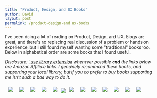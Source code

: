 ```yaml
---
title: "Product, Design, and UX Books"
author: David
layout: post
permalink: /product-design-and-ux-books
---
```


I've been doing a lot of reading on Product, Design, and UX. Blogs are great, and there's no replacing real discussion of a problem or hands on experience, but I still found myself wanting some "traditional" books too. Below in alphabetical order are some books that I found useful.

 _Disclosure: [I use library extension](/2018/2/how-to-make-the-library-even-easier) whenever possible **and** the links below are Amazon Affiliate links. I genuinely recommend these books, and supporting your local library, but if you do prefer to buy books supporting me isn't such a bad way to do it._

<div style="display: flex; flex-direction: row; flex-wrap: wrap;">

<p style="margin: 10px;"><a href="https://www.amazon.com/gp/product/1625274491/ref=as_li_ss_il?ie=UTF8&linkCode=li3&tag=lyonsinbeta-20&linkId=9cc0553127960768c1aac38d8a50b6b8&language=en_US" target="_blank"><img border="0" src="//ws-na.amazon-adsystem.com/widgets/q?_encoding=UTF8&ASIN=1625274491&Format=_SL250_&ID=AsinImage&MarketPlace=US&ServiceVersion=20070822&WS=1&tag=lyonsinbeta-20&language=en_US" ><img alt="Blue Ocean Strategy" src="https://ir-na.amazon-adsystem.com/e/ir?t=lyonsinbeta-20&language=en_US&l=li3&o=1&a=1625274491" width="1" height="1" border="0" alt="" style="border:none !important; margin:0px !important;" /></a></p>

<p style="margin: 10px;"><a target="_blank"  href="https://www.amazon.com/gp/product/0385347391/ref=as_li_tl?ie=UTF8&camp=1789&creative=9325&creativeASIN=0385347391&linkCode=as2&tag=lyonsinbeta-20&linkId=e8be5625caec102fbdc1a231f69a6335"><img border="0" src="//ws-na.amazon-adsystem.com/widgets/q?_encoding=UTF8&MarketPlace=US&ASIN=0385347391&ServiceVersion=20070822&ID=AsinImage&WS=1&Format=_SL250_&tag=lyonsinbeta-20" ><img alt="Dataclysm: Love, Sex, Race, and Identity--What Our Online Lives Tell Us about Our Offline Selves" src="https://ir-na.amazon-adsystem.com/e/ir?t=lyonsinbeta-20&l=am2&o=1&a=0385347391" width="1" height="1" border="0" alt="" style="border:none !important; margin:0px !important;" /></a></p>

<p style="margin: 10px;"><a href="https://www.amazon.com/Escaping-Build-Trap-Effective-Management-ebook/dp/B07K3QBWG1/ref=as_li_ss_il?_encoding=UTF8&qid=&sr=&linkCode=li3&tag=lyonsinbeta-20&linkId=a84acc71558b8eda473839a0b887c49c&language=en_US" target="_blank"><img border="0" src="//ws-na.amazon-adsystem.com/widgets/q?_encoding=UTF8&ASIN=B07K3QBWG1&Format=_SL250_&ID=AsinImage&MarketPlace=US&ServiceVersion=20070822&WS=1&tag=lyonsinbeta-20&language=en_US" ><img alt="Escaping the Build Trap: How Effective Product Management Creates Real Value" src="https://ir-na.amazon-adsystem.com/e/ir?t=lyonsinbeta-20&language=en_US&l=li3&o=1&a=B07K3QBWG1" width="1" height="1" border="0" alt="" style="border:none !important; margin:0px !important;" /></a></p>

<p style="margin: 10px;"><a href="https://www.amazon.com/Essentialism-Disciplined-Pursuit-Greg-McKeown-ebook/dp/B00G1J1D28/ref=as_li_ss_il?keywords=essentialism&qid=1565981095&s=gateway&sr=8-4&linkCode=li3&tag=lyonsinbeta-20&linkId=9079927f851463e26ee0ebd75727fd38&language=en_US" target="_blank"><img border="0" src="//ws-na.amazon-adsystem.com/widgets/q?_encoding=UTF8&ASIN=B00G1J1D28&Format=_SL250_&ID=AsinImage&MarketPlace=US&ServiceVersion=20070822&WS=1&tag=lyonsinbeta-20&language=en_US" ><img src="https://ir-na.amazon-adsystem.com/e/ir?t=lyonsinbeta-20&language=en_US&l=li3&o=1&a=B00G1J1D28" width="1" height="1" border="0" alt="" style="border:none !important; margin:0px !important;" /></a></p>

<p style="margin: 10px;"><a target="_blank"  href="https://www.amazon.com/gp/product/0307886239/ref=as_li_tl?ie=UTF8&camp=1789&creative=9325&creativeASIN=0307886239&linkCode=as2&tag=lyonsinbeta-20&linkId=28d0330faa149dea3c9a33ad4c52b722"><img border="0" src="//ws-na.amazon-adsystem.com/widgets/q?_encoding=UTF8&MarketPlace=US&ASIN=0307886239&ServiceVersion=20070822&ID=AsinImage&WS=1&Format=_SL250_&tag=lyonsinbeta-20" ><img alt="Good Strategy / Bad Strategy" src="https://ir-na.amazon-adsystem.com/e/ir?t=lyonsinbeta-20&l=am2&o=1&a=0307886239" width="1" height="1" border="0" alt="" style="border:none !important; margin:0px !important;" /></a></p>

<p><a href="https://www.amazon.com/Lean-UX-Designing-Great-Products/dp/1491953608/ref=as_li_ss_il?ie=UTF8&linkCode=li3&tag=lyonsinbeta-20&linkId=e3d16955b0f469a7a88c204e063bf62a" target="_blank"><img border="0" src="//ws-na.amazon-adsystem.com/widgets/q?_encoding=UTF8&ASIN=1491953608&Format=_SL250_&ID=AsinImage&MarketPlace=US&ServiceVersion=20070822&WS=1&tag=lyonsinbeta-20" ><img alt="Lean UX: Designing Great Products with Agile Teams" src="https://ir-na.amazon-adsystem.com/e/ir?t=lyonsinbeta-20&l=li3&o=1&a=1491953608" width="1" height="1" border="0" alt="" style="border:none !important; margin:0px !important;" /></a></p>

<p style="margin: 10px;"><a target="_blank"  href="https://www.amazon.com/gp/product/0062663070/ref=as_li_tl?ie=UTF8&camp=1789&creative=9325&creativeASIN=0062663070&linkCode=as2&tag=lyonsinbeta-20&linkId=6bd534c32c635b10120781f450bb1ca6"><img border="0" src="//ws-na.amazon-adsystem.com/widgets/q?_encoding=UTF8&MarketPlace=US&ASIN=0062663070&ServiceVersion=20070822&ID=AsinImage&WS=1&Format=_SL250_&tag=lyonsinbeta-20" ><img alt="Multipliers, Revised and Updated: How the Best Leaders Make Everyone Smarter" src="https://ir-na.amazon-adsystem.com/e/ir?t=lyonsinbeta-20&l=am2&o=1&a=0062663070" width="1" height="1" border="0" alt="" style="border:none !important; margin:0px !important;" /></a></p>

<p style="margin: 10px;"><a target="_blank"  href="https://www.amazon.com/gp/product/014311526X/ref=as_li_tl?ie=UTF8&camp=1789&creative=9325&creativeASIN=014311526X&linkCode=as2&tag=lyonsinbeta-20&linkId=82071f041504e849c157cb3e3569460a"><img border="0" src="//ws-na.amazon-adsystem.com/widgets/q?_encoding=UTF8&MarketPlace=US&ASIN=014311526X&ServiceVersion=20070822&ID=AsinImage&WS=1&Format=_SL250_&tag=lyonsinbeta-20" ><img alt="Nudge: Improving Decisions About Health, Wealth, and Happiness" src="https://ir-na.amazon-adsystem.com/e/ir?t=lyonsinbeta-20&l=am2&o=1&a=014311526X" width="1" height="1" border="0" alt="" style="border:none !important; margin:0px !important;" /></a></p>

<p style="margin: 10px;"><a target="_blank" href="https://www.amazon.com/gp/product/0061353248/ref=as_li_tl?ie=UTF8&camp=1789&creative=9325&creativeASIN=0061353248&linkCode=as2&tag=lyonsinbeta-20&linkId=8e6638ca515a19b6231a7b684c4e6f24"><img border="0" src="//ws-na.amazon-adsystem.com/widgets/q?_encoding=UTF8&MarketPlace=US&ASIN=0061353248&ServiceVersion=20070822&ID=AsinImage&WS=1&Format=_SL250_&tag=lyonsinbeta-20" ><img alt="Predictably Irrational: The Hidden Forces That Shape Our Decisions" src="https://ir-na.amazon-adsystem.com/e/ir?t=lyonsinbeta-20&l=am2&o=1&a=0061353248" width="1" height="1" border="0" alt="" style="border:none !important; margin:0px !important;" /></a></p>

<p style="margin: 10px;"><a target="_blank"  href="https://www.amazon.com/gp/product/1491960604/ref=as_li_tl?ie=UTF8&camp=1789&creative=9325&creativeASIN=1491960604&linkCode=as2&tag=lyonsinbeta-20&linkId=be124ac2b31287646bec156f3871f3eb"><img border="0" src="//ws-na.amazon-adsystem.com/widgets/q?_encoding=UTF8&MarketPlace=US&ASIN=1491960604&ServiceVersion=20070822&ID=AsinImage&WS=1&Format=_SL250_&tag=lyonsinbeta-20" ><img alt="Product Leadership" src="https://ir-na.amazon-adsystem.com/e/ir?t=lyonsinbeta-20&l=am2&o=1&a=1491960604" width="1" height="1" border="0" alt="" style="border:none !important; margin:0px !important;" /></a></p>

<p style="margin: 10px;"><a target="_blank"  href="https://www.amazon.com/gp/product/150112174X/ref=as_li_tl?ie=UTF8&camp=1789&creative=9325&creativeASIN=150112174X&linkCode=as2&tag=lyonsinbeta-20&linkId=6f6dde7af4e98e73065ff8d7f6873580"><img border="0" src="//ws-na.amazon-adsystem.com/widgets/q?_encoding=UTF8&MarketPlace=US&ASIN=150112174X&ServiceVersion=20070822&ID=AsinImage&WS=1&Format=_SL250_&tag=lyonsinbeta-20" ><img alt="Sprint: How to Solve Big Problems and Test New Ideas in Just Five Days" src="https://ir-na.amazon-adsystem.com/e/ir?t=lyonsinbeta-20&l=am2&o=1&a=150112174X" width="1" height="1" border="0" alt="" style="border:none !important; margin:0px !important;" /></a></p>

<p style="margin: 10px;"><a target="_blank"  href="https://www.amazon.com/gp/product/1491912685/ref=as_li_tl?ie=UTF8&camp=1789&creative=9325&creativeASIN=1491912685&linkCode=as2&tag=lyonsinbeta-20&linkId=fc73543a9be9e2fb0c818dabb875fab1"><img border="0" src="//ws-na.amazon-adsystem.com/widgets/q?_encoding=UTF8&MarketPlace=US&ASIN=1491912685&ServiceVersion=20070822&ID=AsinImage&WS=1&Format=_SL250_&tag=lyonsinbeta-20" ><img alt="UX for Beginners: A Crash Course in 100 Short Lessons" src="https://ir-na.amazon-adsystem.com/e/ir?t=lyonsinbeta-20&l=am2&o=1&a=1491912685" width="1" height="1" border="0" alt="" style="border:none !important; margin:0px !important;" /></a></p>

<p style="margin: 10px;"><a target="_blank"  href="https://www.amazon.com/gp/product/0553418831/ref=as_li_tl?ie=UTF8&camp=1789&creative=9325&creativeASIN=0553418831&linkCode=as2&tag=lyonsinbeta-20&linkId=934f6290aea2091e940ee09214f016af"><img border="0" src="//ws-na.amazon-adsystem.com/widgets/q?_encoding=UTF8&MarketPlace=US&ASIN=0553418831&ServiceVersion=20070822&ID=AsinImage&WS=1&Format=_SL250_&tag=lyonsinbeta-20" ><img alt="Weapons of Math Destruction" src="https://ir-na.amazon-adsystem.com/e/ir?t=lyonsinbeta-20&l=am2&o=1&a=0553418831" width="1" height="1" border="0" alt="" style="border:none !important; margin:0px !important;" /></a></p>

</div>
